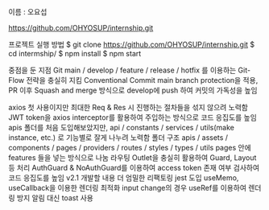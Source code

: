 이름 : 오요섭

https://github.com/OHYOSUP/internship.git

프로젝트 실행 방법
$ git clone https://github.com/OHYOSUP/internship.git
$ cd intermship/
$ npm install
$ npm start

중점을 둔 지점
Git
main / develop / feature / release / hotfix 를 이용하는 Git-Flow 전략을 충실히 지킴
Conventional Commit
main branch protection을 적용, PR 이후 Squash and merge 방식으로 develop에 push 하여 커밋의 가독성을 높임

axios
첫 사용이지만 최대한 Req & Res 시 진행하는 절차들을 섞지 않으려 노력함
JWT token을 axios interceptor를 활용하여 주입하는 방식으로 코드 응집도를 높임
apis 폴더를 처음 도입해보았지만, api / constants / services / utils(make instance, etc.) 로 기능별로 잘게 나누려 노력함
폴더 구조
apis / assets / components / pages / providers / routes / styles / types / utils
pages 안에 features 들을 넣는 방식으로 나눔
라우팅
Outlet을 충실히 활용하여 Guard, Layout 등 처리
AuthGuard & NoAuthGuard를 이용하여 access token 존재 여부 검사하여 코드 응집도를 높임
v2.1 개발할 내용
더 엄밀한 리팩토링
jest 도입
useMemo, useCallback을 이용한 렌더링 최적화
input change의 경우 useRef를 이용하여 렌더링 방지
알림 대신 toast 사용